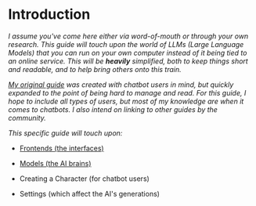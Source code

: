 # Introduction

_I assume you've come here either via word-of-mouth or through your own research. This guide will touch upon the world of LLMs (Large Language Models) that you can run on your own computer instead of it being tied to an online service. This will be **heavily** simplified, both to keep things short and readable, and to help bring others onto this train._

_[My original guide](https://old.reddit.com/user/Crataco/comments/zuowi9/opensource_chatbot_companions/) was created with chatbot users in mind, but quickly expanded to the point of being hard to manage and read. For this guide, I hope to include all types of users, but most of my knowledge are when it comes to chatbots. I also intend on linking to other guides by the community._

_This specific guide will touch upon:_

- [Frontends (the interfaces)](https://github.com/Crataco/ai-guide/blob/main/guide/frontends.md)

- [Models (the AI brains)](https://github.com/Crataco/ai-guide/blob/main/guide/models.md)

- Creating a Character (for chatbot users)

- Settings (which affect the AI's generations)
